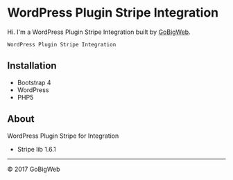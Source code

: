 WordPress Plugin Stripe Integration
=========================

Hi. I'm a WordPress Plugin Stripe Integration built by [GoBigWeb](http://gobigweb.com/).

`WordPress Plugin Stripe Integration`

## Installation

- Bootstrap 4
- WordPress
- PHP5

## About
WordPress Plugin Stripe for Integration

- Stripe lib 1.6.1

---------------

© 2017 GoBigWeb